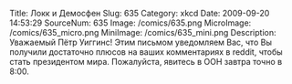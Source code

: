 Title: Локк и Демосфен 
Slug: 635 
Category: xkcd 
Date: 2009-09-20 14:53:29 
SourceNum: 635 
Image: /comics/635.png 
MicroImage: /comics/635_micro.png 
MiniImage: /comics/635_mini.png 
Description: Уважаемый Пётр Уиггинс! Этим письмом уведомляем Вас, что Вы получили достаточно плюсов на ваших комментариях в reddit, чтобы стать президентом мира. Пожалуйста, явитесь в ООН завтра точно в 8:00. 

